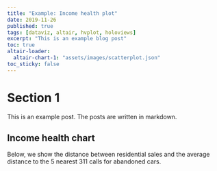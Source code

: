 ```yaml
---
title: "Example: Income health plot"
date: 2019-11-26
published: true
tags: [dataviz, altair, hvplot, holoviews]
excerpt: "This is an example blog post"
toc: true
altair-loader:
  altair-chart-1: "assets/images/scatterplot.json"
toc_sticky: false
---
```


# Section 1

This is an example post. The posts are written in markdown.

## Income health chart

Below, we show the distance between residential sales and the average distance to the 5 nearest 311 calls for abandoned cars.

<div id="altair-chart-1"></div>



